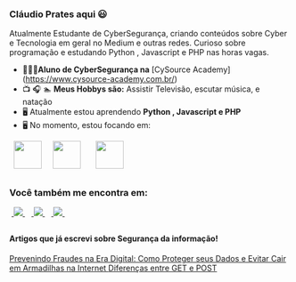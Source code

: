 ### Cláudio Prates aqui 😃
Atualmente Estudante de CyberSegurança, criando conteúdos sobre Cyber e Tecnologia em geral no Medium e outras redes. Curioso sobre programação e estudando Python , Javascript e PHP nas horas vagas.

- 👨🏻‍💻**Aluno de CyberSegurança na**  [CySource Academy] (https://www.cysource-academy.com.br/)
- 📺 🎧 🏊 **Meus Hobbys são:** Assistir Televisão, escutar música, e natação
- 🖥️ Atualmente estou aprendendo **Python , Javascript e PHP**
- 🖥️ No momento, estou focando em:

<div style="display: inline">
 <div style="display: inline">
  &nbsp;&nbsp;<img width='50' height='50' src="https://cdn.jsdelivr.net/gh/devicons/devicon/icons/python/python-original.svg" />&nbsp;&nbsp;
  &nbsp;&nbsp;<img  width='50' height='50' src="https://cdn.jsdelivr.net/gh/devicons/devicon/icons/javascript/javascript-original.svg" />
         &nbsp;&nbsp;&nbsp;
  &nbsp;&nbsp;<img width='50' height='50' src="https://cdn.jsdelivr.net/gh/devicons/devicon/icons/php/php-original.svg" />
   &nbsp;&nbsp;
</div> 
          
</div> 

##

### Você também me encontra em:

&nbsp;<a href="https://www.linkedin.com/in/claudiocesarpratesjuniorpcdadm">
<img src="https://img.shields.io/badge/linkedin-%230077B5.svg?style=for-the-badge&logo=linkedin&logoColor=white">
</a>&nbsp;
&nbsp;<a href="https://www.instagram.com/claudiocesarpratesjunior/">
<img src="https://img.shields.io/badge/Instagram-%23E4405F.svg?style=for-the-badge&logo=Instagram&logoColor=white">
</a>&nbsp;
&nbsp;<a href="https://medium.com/@cpratesjunior">
<img src="https://img.shields.io/badge/Medium-12100E?style=for-the-badge&logo=medium&logoColor=white">
</a>&nbsp;

##

#### Artigos que já escrevi sobre Segurança da informação!


<a href="https://medium.com/p/75bd8115c494/edit">
   Prevenindo Fraudes na Era Digital: Como Proteger seus Dados e Evitar Cair em Armadilhas na Internet
  </a>
  <a href=" https://medium.com/@cpratesjunior/diferen%C3%A7as-entre-get-e-post-a9349f20c4fe">
   Diferenças entre GET e POST
  </a>
  
 
